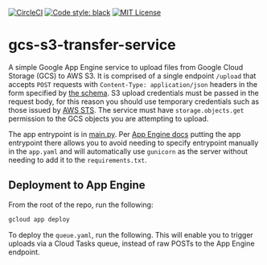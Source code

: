 [![CircleCI](https://circleci.com/gh/ENCODE-DCC/gcs-s3-transfer-service.svg?style=svg)](https://circleci.com/gh/ENCODE-DCC/gcs-s3-transfer-service)
[![Code style: black](https://img.shields.io/badge/code%20style-black-000000.svg)](https://github.com/psf/black)
[![MIT License](https://img.shields.io/badge/license-MIT-green)](LICENSE)

# gcs-s3-transfer-service

A simple Google App Engine service to upload files from Google Cloud Storage (GCS) to AWS S3. It is comprised of a single endpoint `/upload` that accepts `POST` requests with `Content-Type: application/json` headers in the form specified by [the schema](gcs_s3_transfer_service/schemas/upload.json). S3 upload credentials must be passed in the request body, for this reason you should use temporary credentials such as those issued by [AWS STS](https://docs.aws.amazon.com/STS/latest/APIReference/welcome.html). The service must have `storage.objects.get` permission to the GCS objects you are attempting to upload.

The app entrypoint is in [main.py](main.py). Per [App Engine docs](https://cloud.google.com/appengine/docs/standard/python3/runtime#application_startup) putting the app entrypoint there allows you to avoid needing to specify entrypoint manually in the `app.yaml` and will automatically use `gunicorn` as the server without needing to add it to the `requirements.txt`.


## Deployment to App Engine

From the root of the repo, run the following:

```bash
gcloud app deploy
```

To deploy the `queue.yaml`, run the following. This will enable you to trigger uploads via a Cloud Tasks queue, instead of raw POSTs to the App Engine endpoint.
